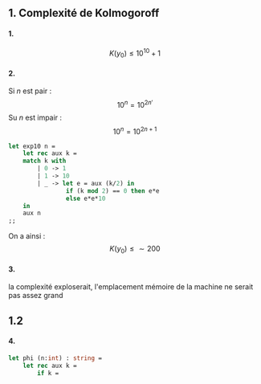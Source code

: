 ## 1. Complexité de Kolmogoroff
#### 1.
$$K(y_{0}) \leq 10^{10}+1$$
#### 2.
Si $n$ est pair : 
$$10^{n} = 10^{2n'}$$
Su $n$ est impair : 
$$10^{n} = 10^{2n+1}$$

```Ocaml
let exp10 n =
	let rec aux k =
	match k with
		| 0 -> 1
		| 1 -> 10
		| _ -> let e = aux (k/2) in
				if (k mod 2) == 0 then e*e
				else e*e*10
	in
	aux n
;;

```

On a ainsi : 
$$K(y_{0}) \leq \sim200$$

#### 3.
la complexité exploserait, l'emplacement mémoire de la machine ne serait pas assez grand

## 1.2
#### 4.
```Ocaml
let phi (n:int) : string = 
	let rec aux k = 
		if k = 

```